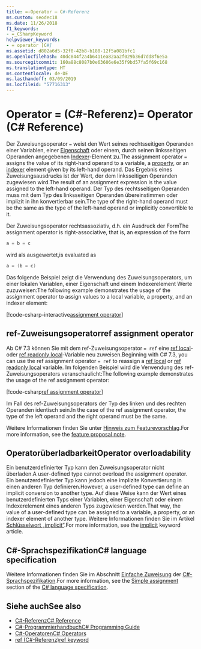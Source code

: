 ```yaml
---
title: =-Operator – C#-Referenz
ms.custom: seodec18
ms.date: 11/26/2018
f1_keywords:
- =_CSharpKeyword
helpviewer_keywords:
- = operator [C#]
ms.assetid: d802a6d5-32f0-42b8-b180-12f5a081bfc1
ms.openlocfilehash: 40dc844f2a4b6411ea82aa2f029b36d7dd8f6e5a
ms.sourcegitcommit: 160a88c8087b0e63606e6e35f9bd57fa5f69c168
ms.translationtype: HT
ms.contentlocale: de-DE
ms.lasthandoff: 03/09/2019
ms.locfileid: "57716313"
---
```

# <a name="-operator-c-reference"></a><span data-ttu-id="3aa9b-102">Operator = (C#-Referenz)</span><span class="sxs-lookup"><span data-stu-id="3aa9b-102">= Operator (C# Reference)</span></span>

<span data-ttu-id="3aa9b-103">Der Zuweisungsoperator `=` weist den Wert seines rechtsseitigen Operanden einer Variablen, einer [Eigenschaft](../../programming-guide/classes-and-structs/properties.md) oder einem, durch seinen linksseitigen Operanden angegebenen [Indexer](../../../csharp/programming-guide/indexers/index.md)-Element zu.</span><span class="sxs-lookup"><span data-stu-id="3aa9b-103">The assignment operator `=` assigns the value of its right-hand operand to a variable, a [property](../../programming-guide/classes-and-structs/properties.md), or an [indexer](../../../csharp/programming-guide/indexers/index.md) element given by its left-hand operand.</span></span> <span data-ttu-id="3aa9b-104">Das Ergebnis eines Zuweisungsausdrucks ist der Wert, der dem linksseitigen Operanden zugewiesen wird.</span><span class="sxs-lookup"><span data-stu-id="3aa9b-104">The result of an assignment expression is the value assigned to the left-hand operand.</span></span> <span data-ttu-id="3aa9b-105">Der Typ des rechtsseitigen Operanden muss mit dem Typ des linksseitigen Operanden übereinstimmen oder implizit in ihn konvertierbar sein.</span><span class="sxs-lookup"><span data-stu-id="3aa9b-105">The type of the right-hand operand must be the same as the type of the left-hand operand or implicitly convertible to it.</span></span>

<span data-ttu-id="3aa9b-106">Der Zuweisungsoperator rechtsassoziativ, d.h. ein Ausdruck der Form</span><span class="sxs-lookup"><span data-stu-id="3aa9b-106">The assignment operator is right-associative, that is, an expression of the form</span></span>

```csharp
a = b = c
```

<span data-ttu-id="3aa9b-107">wird als ausgewertet,</span><span class="sxs-lookup"><span data-stu-id="3aa9b-107">is evaluated as</span></span>

```csharp
a = (b = c)
```

<span data-ttu-id="3aa9b-108">Das folgende Beispiel zeigt die Verwendung des Zuweisungsoperators, um einer lokalen Variablen, einer Eigenschaft und einem Indexerelement Werte zuzuweisen:</span><span class="sxs-lookup"><span data-stu-id="3aa9b-108">The following example demonstrates the usage of the assignment operator to assign values to a local variable, a property, and an indexer element:</span></span>

[!code-csharp-interactive[assignment operator](~/samples/snippets/csharp/language-reference/operators/AssignmentExamples.cs#Assignments)]

## <a name="ref-assignment-operator"></a><span data-ttu-id="3aa9b-109">ref-Zuweisungsoperator</span><span class="sxs-lookup"><span data-stu-id="3aa9b-109">ref assignment operator</span></span>

<span data-ttu-id="3aa9b-110">Ab C# 7.3 können Sie mit dem ref-Zuweisungsoperator `= ref` eine [ref local](../keywords/ref.md#ref-locals)- oder [ref readonly local](../keywords/ref.md#ref-readonly-locals)-Variable neu zuweisen.</span><span class="sxs-lookup"><span data-stu-id="3aa9b-110">Beginning with C# 7.3, you can use the ref assignment operator `= ref` to reassign a [ref local](../keywords/ref.md#ref-locals) or [ref readonly local](../keywords/ref.md#ref-readonly-locals) variable.</span></span> <span data-ttu-id="3aa9b-111">Im folgenden Beispiel wird die Verwendung des ref-Zuweisungsoperators veranschaulicht:</span><span class="sxs-lookup"><span data-stu-id="3aa9b-111">The following example demonstrates the usage of the ref assignment operator:</span></span>

[!code-csharp[ref assignment operator](~/samples/snippets/csharp/language-reference/operators/AssignmentExamples.cs#RefAssignment)]

<span data-ttu-id="3aa9b-112">Im Fall des ref-Zuweisungsoperators der Typ des linken und des rechten Operanden identisch sein.</span><span class="sxs-lookup"><span data-stu-id="3aa9b-112">In the case of the ref assignment operator, the type of the left operand and the right operand must be the same.</span></span>

<span data-ttu-id="3aa9b-113">Weitere Informationen finden Sie unter [Hinweis zum Featurevorschlag](../../../../_csharplang/proposals/csharp-7.3/ref-local-reassignment.md).</span><span class="sxs-lookup"><span data-stu-id="3aa9b-113">For more information, see the [feature proposal note](../../../../_csharplang/proposals/csharp-7.3/ref-local-reassignment.md).</span></span>

## <a name="operator-overloadability"></a><span data-ttu-id="3aa9b-114">Operatorüberladbarkeit</span><span class="sxs-lookup"><span data-stu-id="3aa9b-114">Operator overloadability</span></span>

<span data-ttu-id="3aa9b-115">Ein benutzerdefinierter Typ kann den Zuweisungsoperator nicht überladen.</span><span class="sxs-lookup"><span data-stu-id="3aa9b-115">A user-defined type cannot overload the assignment operator.</span></span> <span data-ttu-id="3aa9b-116">Ein benutzerdefinierter Typ kann jedoch eine implizite Konvertierung in einen anderen Typ definieren.</span><span class="sxs-lookup"><span data-stu-id="3aa9b-116">However, a user-defined type can define an implicit conversion to another type.</span></span> <span data-ttu-id="3aa9b-117">Auf diese Weise kann der Wert eines benutzerdefinierten Typs einer Variablen, einer Eigenschaft oder einem Indexerelement eines anderen Typs zugewiesen werden.</span><span class="sxs-lookup"><span data-stu-id="3aa9b-117">That way, the value of a user-defined type can be assigned to a variable, a property, or an indexer element of another type.</span></span> <span data-ttu-id="3aa9b-118">Weitere Informationen finden Sie im Artikel [Schlüsselwort „implicit“](../keywords/implicit.md).</span><span class="sxs-lookup"><span data-stu-id="3aa9b-118">For more information, see the [implicit](../keywords/implicit.md) keyword article.</span></span>

## <a name="c-language-specification"></a><span data-ttu-id="3aa9b-119">C#-Sprachspezifikation</span><span class="sxs-lookup"><span data-stu-id="3aa9b-119">C# language specification</span></span>

<span data-ttu-id="3aa9b-120">Weitere Informationen finden Sie im Abschnitt [Einfache Zuweisung](~/_csharplang/spec/expressions.md#simple-assignment) der [C#-Sprachspezifikation](../language-specification/index.md).</span><span class="sxs-lookup"><span data-stu-id="3aa9b-120">For more information, see the [Simple assignment](~/_csharplang/spec/expressions.md#simple-assignment) section of the [C# language specification](../language-specification/index.md).</span></span>

## <a name="see-also"></a><span data-ttu-id="3aa9b-121">Siehe auch</span><span class="sxs-lookup"><span data-stu-id="3aa9b-121">See also</span></span>

- [<span data-ttu-id="3aa9b-122">C#-Referenz</span><span class="sxs-lookup"><span data-stu-id="3aa9b-122">C# Reference</span></span>](../index.md)
- [<span data-ttu-id="3aa9b-123">C#-Programmierhandbuch</span><span class="sxs-lookup"><span data-stu-id="3aa9b-123">C# Programming Guide</span></span>](../../programming-guide/index.md)
- [<span data-ttu-id="3aa9b-124">C#-Operatoren</span><span class="sxs-lookup"><span data-stu-id="3aa9b-124">C# Operators</span></span>](index.md)
- [<span data-ttu-id="3aa9b-125">ref (C#-Referenz)</span><span class="sxs-lookup"><span data-stu-id="3aa9b-125">ref keyword</span></span>](../keywords/ref.md)
